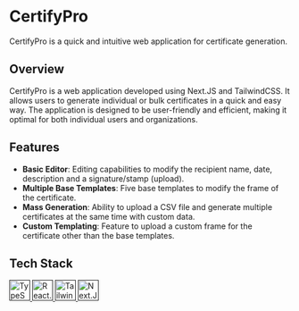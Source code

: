 # CertifyPro

CertifyPro is a quick and intuitive web application for certificate generation.

## Overview

CertifyPro is a web application developed using Next.JS and TailwindCSS. It
allows users to generate individual or bulk certificates in a quick and easy
way. The application is designed to be user-friendly and efficient, making it
optimal for both individual users and organizations.

## Features

- **Basic Editor**: Editing capabilities to modify the recipient name, date,
  description and a signature/stamp (upload).
- **Multiple Base Templates**: Five base templates to modify the frame of the
  certificate.
- **Mass Generation**: Ability to upload a CSV file and generate multiple
  certificates at the same time with custom data.
- **Custom Templating**: Feature to upload a custom frame for the certificate
  other than the base templates.

## Tech Stack

<a href="" target="_blank" rel="noreferrer"> <img src="https://skillicons.dev/icons?i=typescript" alt="TypeScript" width="37" height="37"/> </a>
<a href="" target="_blank" rel="noreferrer"> <img src="https://skillicons.dev/icons?i=react" alt="React.JS" width="37" height="37"/> </a>
<a href="" target="_blank" rel="noreferrer"> <img src="https://skillicons.dev/icons?i=tailwind" alt="TailwindCSS" width="37" height="37"/> </a>
<a href="" target="_blank" rel="noreferrer"> <img src="https://skillicons.dev/icons?i=next" alt="Next.JS" width="37" height="37"/> </a>
